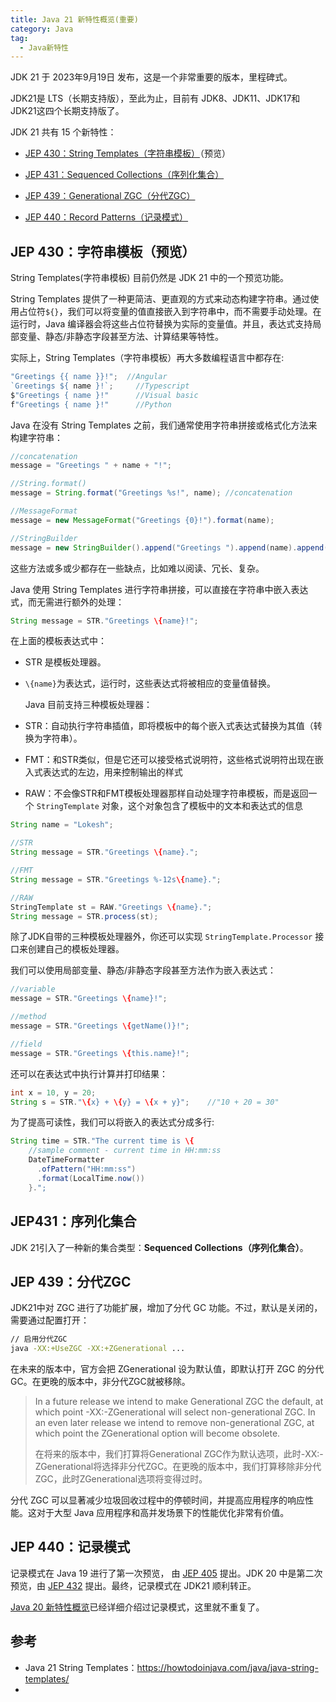 ```yaml
---
title: Java 21 新特性概览(重要)
category: Java
tag:
  - Java新特性
---
```


JDK 21 于 2023年9月19日 发布，这是一个非常重要的版本，里程碑式。

JDK21是 LTS（长期支持版），至此为止，目前有 JDK8、JDK11、JDK17和 JDK21这四个长期支持版了。

JDK 21 共有 15 个新特性：

- [JEP 430：String Templates（字符串模板）](https://openjdk.org/jeps/430)（预览）
- [JEP 431：Sequenced Collections（序列化集合）](https://openjdk.org/jeps/431)

- [JEP 439：Generational ZGC（分代ZGC）](https://openjdk.org/jeps/439)

- [JEP 440：Record Patterns（记录模式）](https://openjdk.org/jeps/440)



## JEP 430：字符串模板（预览）

String Templates(字符串模板)  目前仍然是 JDK 21 中的一个预览功能。

String Templates 提供了一种更简洁、更直观的方式来动态构建字符串。通过使用占位符`${}`，我们可以将变量的值直接嵌入到字符串中，而不需要手动处理。在运行时，Java 编译器会将这些占位符替换为实际的变量值。并且，表达式支持局部变量、静态/非静态字段甚至方法、计算结果等特性。

实际上，String Templates（字符串模板）再大多数编程语言中都存在:

```typescript
"Greetings {{ name }}!";  //Angular
`Greetings ${ name }!`;		//Typescript
$"Greetings { name }!"		//Visual basic
f"Greetings { name }!"		//Python
```

Java 在没有 String Templates 之前，我们通常使用字符串拼接或格式化方法来构建字符串：

```java
//concatenation
message = "Greetings " + name + "!";	

//String.format()
message = String.format("Greetings %s!", name);	//concatenation

//MessageFormat
message = new MessageFormat("Greetings {0}!").format(name);

//StringBuilder
message = new StringBuilder().append("Greetings ").append(name).append("!").toString();
```

这些方法或多或少都存在一些缺点，比如难以阅读、冗长、复杂。

Java 使用  String Templates 进行字符串拼接，可以直接在字符串中嵌入表达式，而无需进行额外的处理：

```java
String message = STR."Greetings \{name}!";
```

在上面的模板表达式中：

- STR 是模板处理器。
- `\{name}`为表达式，运行时，这些表达式将被相应的变量值替换。

  Java 目前支持三种模板处理器：

- STR：自动执行字符串插值，即将模板中的每个嵌入式表达式替换为其值（转换为字符串）。
- FMT：和STR类似，但是它还可以接受格式说明符，这些格式说明符出现在嵌入式表达式的左边，用来控制输出的样式
- RAW：不会像STR和FMT模板处理器那样自动处理字符串模板，而是返回一个 `StringTemplate` 对象，这个对象包含了模板中的文本和表达式的信息

```java
String name = "Lokesh";	

//STR
String message = STR."Greetings \{name}.";

//FMT
String message = STR."Greetings %-12s\{name}.";

//RAW
StringTemplate st = RAW."Greetings \{name}.";
String message = STR.process(st);
```

除了JDK自带的三种模板处理器外，你还可以实现 `StringTemplate.Processor` 接口来创建自己的模板处理器。

我们可以使用局部变量、静态/非静态字段甚至方法作为嵌入表达式：

```java
//variable
message = STR."Greetings \{name}!";

//method
message = STR."Greetings \{getName()}!";

//field
message = STR."Greetings \{this.name}!";
```

还可以在表达式中执行计算并打印结果：

```java
int x = 10, y = 20;
String s = STR."\{x} + \{y} = \{x + y}";	//"10 + 20 = 30"
```

为了提高可读性，我们可以将嵌入的表达式分成多行:

```java
String time = STR."The current time is \{
    //sample comment - current time in HH:mm:ss
    DateTimeFormatter
      .ofPattern("HH:mm:ss")
      .format(LocalTime.now())
	}.";
```

## JEP431：序列化集合

JDK 21引入了一种新的集合类型：**Sequenced Collections（序列化集合）**。

## JEP 439：分代ZGC

JDK21中对 ZGC 进行了功能扩展，增加了分代 GC 功能。不过，默认是关闭的，需要通过配置打开：

```bash
// 启用分代ZGC
java -XX:+UseZGC -XX:+ZGenerational ...
```

在未来的版本中，官方会把 ZGenerational 设为默认值，即默认打开 ZGC 的分代 GC。在更晚的版本中，非分代ZGC就被移除。

> In a future release we intend to make Generational ZGC the default, at which point -XX:-ZGenerational will select non-generational ZGC. In an even later release we intend to remove non-generational ZGC, at which point the ZGenerational option will become obsolete.
>
> 在将来的版本中，我们打算将Generational ZGC作为默认选项，此时-XX:-ZGenerational将选择非分代ZGC。在更晚的版本中，我们打算移除非分代ZGC，此时ZGenerational选项将变得过时。

分代 ZGC 可以显著减少垃圾回收过程中的停顿时间，并提高应用程序的响应性能。这对于大型 Java 应用程序和高并发场景下的性能优化非常有价值。

## JEP 440：记录模式

记录模式在 Java 19 进行了第一次预览， 由 [JEP 405](https://openjdk.org/jeps/405) 提出。JDK 20 中是第二次预览，由 [JEP 432](https://openjdk.org/jeps/432) 提出。最终，记录模式在 JDK21 顺利转正。

[Java 20 新特性概览](./java20.md)已经详细介绍过记录模式，这里就不重复了。

## 参考

- Java 21 String Templates：<https://howtodoinjava.com/java/java-string-templates/>
- 
